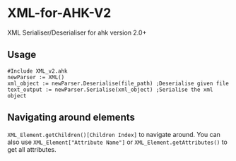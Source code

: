 # XML-for-AHK-V2
XML Serialiser/Deserialiser for ahk version 2.0+
## Usage
```
#Include XML_v2.ahk
newParser := XML()
xml_object := newParser.Deserialise(file_path) ;Deserialise given file
text_output := newParser.Serialise(xml_object) ;Serialise the xml object
```

## Navigating around elements
`XML_Element.getChildren()[Children Index]` to navigate around.
You can also use `XML_Element["Attribute Name"]` or `XML_Element.getAttributes()` to get all attributes.
